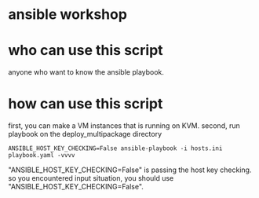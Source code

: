 # ansible workshop

# who can use this script
anyone who want to know the ansible playbook.

# how can use this script
first, you can make a VM instances that is running on KVM.
second, run playbook on the deploy_multipackage directory

```
ANSIBLE_HOST_KEY_CHECKING=False ansible-playbook -i hosts.ini playbook.yaml -vvvv
```

"ANSIBLE_HOST_KEY_CHECKING=False" is passing the host key checking.
so you encountered input situation, you should use "ANSIBLE_HOST_KEY_CHECKING=False".
